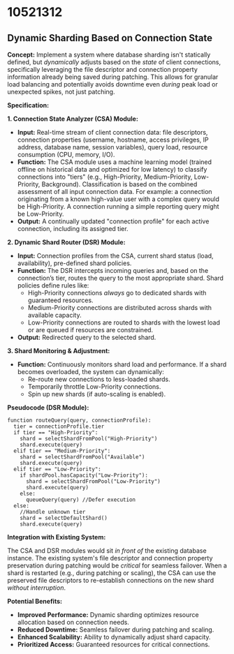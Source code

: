# 10521312

## Dynamic Sharding Based on Connection State

**Concept:** Implement a system where database sharding isn't statically defined, but *dynamically* adjusts based on the *state* of client connections, specifically leveraging the file descriptor and connection property information already being saved during patching. This allows for granular load balancing and potentially avoids downtime even *during* peak load or unexpected spikes, not just patching.

**Specification:**

**1. Connection State Analyzer (CSA) Module:**

*   **Input:** Real-time stream of client connection data: file descriptors, connection properties (username, hostname, access privileges, IP address, database name, session variables), query load, resource consumption (CPU, memory, I/O).
*   **Function:**  The CSA module uses a machine learning model (trained offline on historical data and optimized for low latency) to classify connections into "tiers" (e.g., High-Priority, Medium-Priority, Low-Priority, Background).  Classification is based on the combined assessment of all input connection data.  For example: a connection originating from a known high-value user with a complex query would be High-Priority. A connection running a simple reporting query might be Low-Priority.
*   **Output:** A continually updated "connection profile" for each active connection, including its assigned tier.

**2. Dynamic Shard Router (DSR) Module:**

*   **Input:** Connection profiles from the CSA, current shard status (load, availability), pre-defined shard policies.
*   **Function:**  The DSR intercepts incoming queries and, based on the connection’s tier, routes the query to the most appropriate shard. Shard policies define rules like:
    *   High-Priority connections *always* go to dedicated shards with guaranteed resources.
    *   Medium-Priority connections are distributed across shards with available capacity.
    *   Low-Priority connections are routed to shards with the lowest load or are queued if resources are constrained.
*   **Output:**  Redirected query to the selected shard.

**3. Shard Monitoring & Adjustment:**

*   **Function:** Continuously monitors shard load and performance. If a shard becomes overloaded, the system can dynamically:
    *   Re-route new connections to less-loaded shards.
    *   Temporarily throttle Low-Priority connections.
    *   Spin up new shards (if auto-scaling is enabled).

**Pseudocode (DSR Module):**

```
function routeQuery(query, connectionProfile):
  tier = connectionProfile.tier
  if tier == "High-Priority":
    shard = selectShardFromPool("High-Priority")
    shard.execute(query)
  elif tier == "Medium-Priority":
    shard = selectShardFromPool("Available")
    shard.execute(query)
  elif tier == "Low-Priority":
    if shardPool.hasCapacity("Low-Priority"):
      shard = selectShardFromPool("Low-Priority")
      shard.execute(query)
    else:
      queueQuery(query) //Defer execution
  else:
    //Handle unknown tier
    shard = selectDefaultShard()
    shard.execute(query)
```

**Integration with Existing System:**

The CSA and DSR modules would sit *in front of* the existing database instance.  The existing system's file descriptor and connection property preservation during patching would be *critical* for seamless failover. When a shard is restarted (e.g., during patching or scaling), the CSA can use the preserved file descriptors to re-establish connections on the new shard *without interruption*.

**Potential Benefits:**

*   **Improved Performance:**  Dynamic sharding optimizes resource allocation based on connection needs.
*   **Reduced Downtime:** Seamless failover during patching and scaling.
*   **Enhanced Scalability:**  Ability to dynamically adjust shard capacity.
*   **Prioritized Access:**  Guaranteed resources for critical connections.